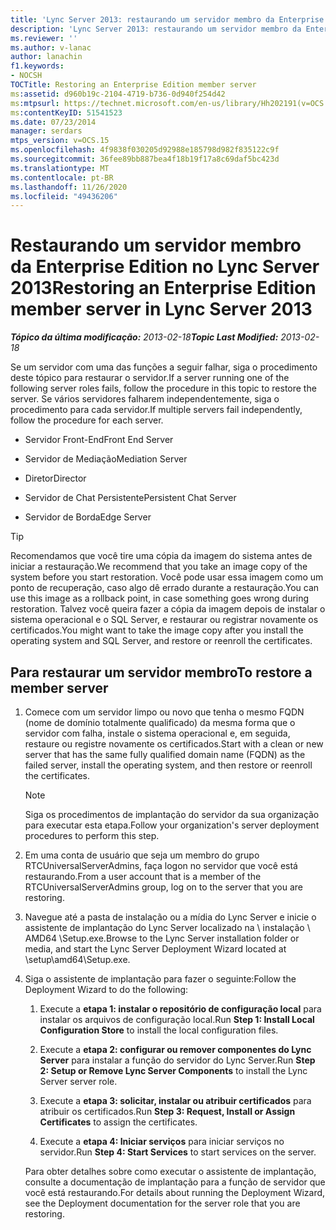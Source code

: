 ```yaml
---
title: 'Lync Server 2013: restaurando um servidor membro da Enterprise Edition'
description: 'Lync Server 2013: restaurando um servidor membro da Enterprise Edition.'
ms.reviewer: ''
ms.author: v-lanac
author: lanachin
f1.keywords:
- NOCSH
TOCTitle: Restoring an Enterprise Edition member server
ms:assetid: d960b19c-2104-4719-b736-0d940f254d42
ms:mtpsurl: https://technet.microsoft.com/en-us/library/Hh202191(v=OCS.15)
ms:contentKeyID: 51541523
ms.date: 07/23/2014
manager: serdars
mtps_version: v=OCS.15
ms.openlocfilehash: 4f9838f030205d92988e185798d982f835122c9f
ms.sourcegitcommit: 36fee89bb887bea4f18b19f17a8c69daf5bc423d
ms.translationtype: MT
ms.contentlocale: pt-BR
ms.lasthandoff: 11/26/2020
ms.locfileid: "49436206"
---
```

# <a name="restoring-an-enterprise-edition-member-server-in-lync-server-2013"></a><span data-ttu-id="233c5-103">Restaurando um servidor membro da Enterprise Edition no Lync Server 2013</span><span class="sxs-lookup"><span data-stu-id="233c5-103">Restoring an Enterprise Edition member server in Lync Server 2013</span></span>

<div data-xmlns="http://www.w3.org/1999/xhtml">

<div class="topic" data-xmlns="http://www.w3.org/1999/xhtml" data-msxsl="urn:schemas-microsoft-com:xslt" data-cs="https://msdn.microsoft.com/">

<div data-asp="https://msdn2.microsoft.com/asp">



</div>

<div id="mainSection">

<div id="mainBody"><span data-ttu-id="233c5-104">

<span> </span></span><span class="sxs-lookup"><span data-stu-id="233c5-104">

<span> </span></span></span>

<span data-ttu-id="233c5-105">_**Tópico da última modificação:** 2013-02-18_</span><span class="sxs-lookup"><span data-stu-id="233c5-105">_**Topic Last Modified:** 2013-02-18_</span></span>

<span data-ttu-id="233c5-106">Se um servidor com uma das funções a seguir falhar, siga o procedimento deste tópico para restaurar o servidor.</span><span class="sxs-lookup"><span data-stu-id="233c5-106">If a server running one of the following server roles fails, follow the procedure in this topic to restore the server.</span></span> <span data-ttu-id="233c5-107">Se vários servidores falharem independentemente, siga o procedimento para cada servidor.</span><span class="sxs-lookup"><span data-stu-id="233c5-107">If multiple servers fail independently, follow the procedure for each server.</span></span>

  - <span data-ttu-id="233c5-108">Servidor Front-End</span><span class="sxs-lookup"><span data-stu-id="233c5-108">Front End Server</span></span>

  - <span data-ttu-id="233c5-109">Servidor de Mediação</span><span class="sxs-lookup"><span data-stu-id="233c5-109">Mediation Server</span></span>

  - <span data-ttu-id="233c5-110">Diretor</span><span class="sxs-lookup"><span data-stu-id="233c5-110">Director</span></span>

  - <span data-ttu-id="233c5-111">Servidor de Chat Persistente</span><span class="sxs-lookup"><span data-stu-id="233c5-111">Persistent Chat Server</span></span>

  - <span data-ttu-id="233c5-112">Servidor de Borda</span><span class="sxs-lookup"><span data-stu-id="233c5-112">Edge Server</span></span>

<div>


> [!TIP]  
> <span data-ttu-id="233c5-113">Recomendamos que você tire uma cópia da imagem do sistema antes de iniciar a restauração.</span><span class="sxs-lookup"><span data-stu-id="233c5-113">We recommend that you take an image copy of the system before you start restoration.</span></span> <span data-ttu-id="233c5-114">Você pode usar essa imagem como um ponto de recuperação, caso algo dê errado durante a restauração.</span><span class="sxs-lookup"><span data-stu-id="233c5-114">You can use this image as a rollback point, in case something goes wrong during restoration.</span></span> <span data-ttu-id="233c5-115">Talvez você queira fazer a cópia da imagem depois de instalar o sistema operacional e o SQL Server, e restaurar ou registrar novamente os certificados.</span><span class="sxs-lookup"><span data-stu-id="233c5-115">You might want to take the image copy after you install the operating system and SQL Server, and restore or reenroll the certificates.</span></span>



</div>

<div>

## <a name="to-restore-a-member-server"></a><span data-ttu-id="233c5-116">Para restaurar um servidor membro</span><span class="sxs-lookup"><span data-stu-id="233c5-116">To restore a member server</span></span>

1.  <span data-ttu-id="233c5-117">Comece com um servidor limpo ou novo que tenha o mesmo FQDN (nome de domínio totalmente qualificado) da mesma forma que o servidor com falha, instale o sistema operacional e, em seguida, restaure ou registre novamente os certificados.</span><span class="sxs-lookup"><span data-stu-id="233c5-117">Start with a clean or new server that has the same fully qualified domain name (FQDN) as the failed server, install the operating system, and then restore or reenroll the certificates.</span></span>
    
    <div>
    

    > [!NOTE]  
    > <span data-ttu-id="233c5-118">Siga os procedimentos de implantação do servidor da sua organização para executar esta etapa.</span><span class="sxs-lookup"><span data-stu-id="233c5-118">Follow your organization's server deployment procedures to perform this step.</span></span>

    
    </div>

2.  <span data-ttu-id="233c5-119">Em uma conta de usuário que seja um membro do grupo RTCUniversalServerAdmins, faça logon no servidor que você está restaurando.</span><span class="sxs-lookup"><span data-stu-id="233c5-119">From a user account that is a member of the RTCUniversalServerAdmins group, log on to the server that you are restoring.</span></span>

3.  <span data-ttu-id="233c5-120">Navegue até a pasta de instalação ou a mídia do Lync Server e inicie o assistente de implantação do Lync Server localizado na \\ instalação \\ AMD64 \\Setup.exe.</span><span class="sxs-lookup"><span data-stu-id="233c5-120">Browse to the Lync Server installation folder or media, and start the Lync Server Deployment Wizard located at \\setup\\amd64\\Setup.exe.</span></span>

4.  <span data-ttu-id="233c5-121">Siga o assistente de implantação para fazer o seguinte:</span><span class="sxs-lookup"><span data-stu-id="233c5-121">Follow the Deployment Wizard to do the following:</span></span>
    
    1.  <span data-ttu-id="233c5-122">Execute a **etapa 1: instalar o repositório de configuração local** para instalar os arquivos de configuração local.</span><span class="sxs-lookup"><span data-stu-id="233c5-122">Run **Step 1: Install Local Configuration Store** to install the local configuration files.</span></span>
    
    2.  <span data-ttu-id="233c5-123">Execute a **etapa 2: configurar ou remover componentes do Lync Server** para instalar a função do servidor do Lync Server.</span><span class="sxs-lookup"><span data-stu-id="233c5-123">Run **Step 2: Setup or Remove Lync Server Components** to install the Lync Server server role.</span></span>
    
    3.  <span data-ttu-id="233c5-124">Execute a **etapa 3: solicitar, instalar ou atribuir certificados** para atribuir os certificados.</span><span class="sxs-lookup"><span data-stu-id="233c5-124">Run **Step 3: Request, Install or Assign Certificates** to assign the certificates.</span></span>
    
    4.  <span data-ttu-id="233c5-125">Execute a **etapa 4: Iniciar serviços** para iniciar serviços no servidor.</span><span class="sxs-lookup"><span data-stu-id="233c5-125">Run **Step 4: Start Services** to start services on the server.</span></span>
    
    <span data-ttu-id="233c5-126">Para obter detalhes sobre como executar o assistente de implantação, consulte a documentação de implantação para a função de servidor que você está restaurando.</span><span class="sxs-lookup"><span data-stu-id="233c5-126">For details about running the Deployment Wizard, see the Deployment documentation for the server role that you are restoring.</span></span>

<span data-ttu-id="233c5-127"></div>

</div>

<span> </span>

</div>

</div>

</span><span class="sxs-lookup"><span data-stu-id="233c5-127"></div>

</div>

<span> </span>

</div>

</div>

</span></span></div>

